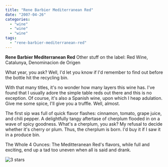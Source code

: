 ```yaml
---
title: "Rene Barbier Mediterranean Red"
date: "2007-04-26"
categories: 
  - "wine"
  - "wine"
  - "wine"
tags: 
  - "rene-barbier-mediterranean-red"
---
```


**Rene Barbier Mediterranean Red** Other stuff on the label: Red Wine, Catalunya, Denominacion de Origen

What year, you ask? Well, I'd let you know if I'd remember to find out before the bottle hit the recycling bin.

With that many titles, it's no wonder how many layers this wine has. I've found that I usually adore the simple table reds out there and this is no exception. Of course, it's also a Spanish wine, upon which I heap adulation. Give me some spice, I'll give you a truffle. Well, almost.

The first sip was full of quick flavor flashes: cinnamon, tomato, grape juice, and chili pepper. A delightfully tangy aftertase of cherplum flooded in on a wave of spicy goodness. What's a cherplum, you ask? My refusal to decide whether it's cherry or plum. Thus, the cherplum is born. I'd buy it if I saw it in a produce bin.

The Whole 4 Ounces: The Meditteranean Red's flavors, while full and exciting, end up a tad too uneven when all is said and drank.

![3 stars](http://www.rebeccagomezfarrell.com/wp-content/uploads/2009/02/rating_avocado1.gif "rating_avocado1")
